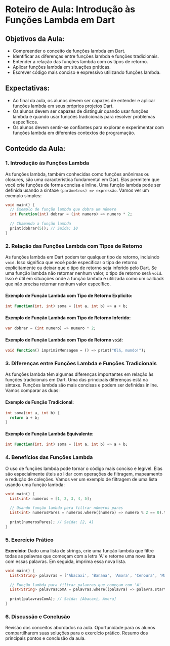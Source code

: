 # Roteiro de Aula: Introdução às Funções Lambda em Dart

## Objetivos da Aula:
- Compreender o conceito de funções lambda em Dart.
- Identificar as diferenças entre funções lambda e funções tradicionais.
- Entender a relação das funções lambda com os tipos de retorno.
- Aplicar funções lambda em situações práticas.
- Escrever código mais conciso e expressivo utilizando funções lambda.

## Expectativas:
- Ao final da aula, os alunos devem ser capazes de entender e aplicar funções lambda em seus próprios projetos Dart.
- Os alunos devem ser capazes de distinguir quando usar funções lambda e quando usar funções tradicionais para resolver problemas específicos.
- Os alunos devem sentir-se confiantes para explorar e experimentar com funções lambda em diferentes contextos de programação.

## Conteúdo da Aula:

### 1. Introdução às Funções Lambda

As funções lambda, também conhecidas como funções anônimas ou closures, são uma característica fundamental em Dart. Elas permitem que você crie funções de forma concisa e inline. Uma função lambda pode ser definida usando a sintaxe `(parâmetros) => expressão`. Vamos ver um exemplo simples:

```dart
void main() {
  // Exemplo de função lambda que dobra um número
  int Function(int) dobrar = (int numero) => numero * 2;
  
  // Chamando a função lambda
  print(dobrar(5)); // Saída: 10
}
```

### 2. Relação das Funções Lambda com Tipos de Retorno

As funções lambda em Dart podem ter qualquer tipo de retorno, incluindo `void`. Isso significa que você pode especificar o tipo de retorno explicitamente ou deixar que o tipo de retorno seja inferido pelo Dart. Se uma função lambda não retornar nenhum valor, o tipo de retorno será `void`. Isso é útil em situações onde a função lambda é utilizada como um callback que não precisa retornar nenhum valor específico.

#### Exemplo de Função Lambda com Tipo de Retorno Explícito:

```dart
int Function(int, int) soma = (int a, int b) => a + b;
```

#### Exemplo de Função Lambda com Tipo de Retorno Inferido:

```dart
var dobrar = (int numero) => numero * 2;
```

#### Exemplo de Função Lambda com Tipo de Retorno `void`:

```dart
void Function() imprimirMensagem = () => print("Olá, mundo!");
```

### 3. Diferenças entre Funções Lambda e Funções Tradicionais

As funções lambda têm algumas diferenças importantes em relação às funções tradicionais em Dart. Uma das principais diferenças está na sintaxe. Funções lambda são mais concisas e podem ser definidas inline. Vamos comparar as duas:

#### Exemplo de Função Tradicional:
```dart
int soma(int a, int b) {
  return a + b;
}
```

#### Exemplo de Função Lambda Equivalente:
```dart
int Function(int, int) soma = (int a, int b) => a + b;
```

### 4. Benefícios das Funções Lambda

O uso de funções lambda pode tornar o código mais conciso e legível. Elas são especialmente úteis ao lidar com operações de filtragem, mapeamento e redução de coleções. Vamos ver um exemplo de filtragem de uma lista usando uma função lambda:

```dart
void main() {
  List<int> numeros = [1, 2, 3, 4, 5];
  
  // Usando função lambda para filtrar números pares
  List<int> numerosPares = numeros.where((numero) => numero % 2 == 0).toList();
  
  print(numerosPares); // Saída: [2, 4]
}
```

### 5. Exercício Prático

**Exercício:**
Dado uma lista de strings, crie uma função lambda que filtre todas as palavras que começam com a letra 'A' e retorne uma nova lista com essas palavras. Em seguida, imprima essa nova lista.

```dart
void main() {
  List<String> palavras = ['Abacaxi', 'Banana', 'Amora', 'Cenoura', 'Maçã'];
  
  // Função lambda para filtrar palavras que começam com 'A'
  List<String> palavrasComA = palavras.where((palavra) => palavra.startsWith('A')).toList();
  
  print(palavrasComA); // Saída: [Abacaxi, Amora]
}
```

### 6. Discussão e Conclusão

Revisão dos conceitos abordados na aula. Oportunidade para os alunos compartilharem suas soluções para o exercício prático. Resumo dos principais pontos e conclusão da aula.
